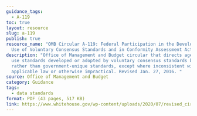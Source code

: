 ```yaml
---
guidance_tags:
  - A-119
toc: true
layout: resource
slug: a-119
publish: true
resource_name: "OMB Circular A-119: Federal Participation in the Development and
  Use of Voluntary Consensus Standards and in Conformity Assessment Activities"
description: "Office of Management and Budget circular that directs agencies to
  use standards developed or adopted by voluntary consensus standards bodies
  rather than government-unique standards, except where inconsistent with
  applicable law or otherwise impractical. Revised Jan. 27, 2016. "
source: Office of Management and Budget
category: Guidance
tags:
  - data standards
format: PDF (43 pages, 517 KB)
link: https://www.whitehouse.gov/wp-content/uploads/2020/07/revised_circular_a-119_as_of_1_22.pdf
---
```

